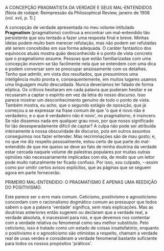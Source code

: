 A CONCEPÇÃO PRAGMATISTA DA VERDADE E SEUS MAL-ENTENDIDOS [Nota de rodapé: Reimpressão da Philosophical Review, janeiro de 1908 (vol. xvii, p. 1).]

A concepção de verdade apresentada no meu volume intitulado **Pragmatism** (pragmatismo) continua a encontrar um mal-entendido tão persistente que sou tentado a fazer uma resposta final e breve. Minhas ideias podem muito bem merecer refutação, mas não podem ser refutadas até serem concebidas em sua forma adequada. O caráter fantástico dos equívocos atuais mostra quão desconhecido é o ponto de vista concreto que o pragmatismo assume. Pessoas que estão familiarizadas com uma concepção movem-se tão facilmente nela que se entendem com uma dica e podem conversar sem se preocupar ansiosamente com os detalhes. Tenho que admitir, em vista dos resultados, que presumimos uma inteligência muito pronta e, consequentemente, em muitos lugares usamos uma linguagem muito descuidada. Nunca deveríamos ter falado de forma elíptica. Os críticos hesitaram em cada palavra que puderam hesitar e se recusaram a captar o espírito em vez da letra do nosso discurso. Isso parece mostrar um desconhecimento genuíno de todo o ponto de vista. Também mostra, eu acho, que o segundo estágio de oposição, que já começou a se expressar na frase comum de que 'o que é novo não é verdadeiro, e o que é verdadeiro não é novo', no pragmatismo, é insincero. Se não dissemos nada em qualquer grau novo, por que nosso significado foi tão desesperadamente difícil de captar? A culpa não pode ser atribuída inteiramente à nossa obscuridade de discurso, pois em outros assuntos conseguimos nos fazer entender. Mas recriminações são de mau gosto; e, no que me diz respeito pessoalmente, estou certo de que parte do mal-entendido de que me queixo se deve ao fato de minha doutrina da verdade estar cercada naquele volume de palestras populares por muitas outras opiniões não necessariamente implicadas com ela, de modo que um leitor pode muito naturalmente ter ficado confuso. Por isso, sou culpado, --assim como por omitir certos avisos explícitos, que as páginas que se seguem agora em parte fornecerão.

PRIMEIRO MAL-ENTENDIDO: O PRAGMATISMO É APENAS UMA REEDIÇÃO DO POSITIVISMO.

Este parece ser o erro mais comum. Ceticismo, positivismo e agnosticismo concordam com o racionalismo dogmático comum ao pressupor que todos sabem o que a palavra 'verdade' significa, sem mais explicações. Mas as doutrinas anteriores então sugerem ou declaram que a verdade real, a verdade absoluta, é inacessível para nós, e que devemos nos contentar com a verdade relativa ou fenomenal como seu melhor substituto. Pelo ceticismo, isso é tratado como um estado de coisas insatisfatório, enquanto o positivismo e o agnosticismo são otimistas a respeito, chamam a verdade real de uvas verdes e consideram a verdade fenomenal bastante suficiente para todos os nossos propósitos 'práticos'.